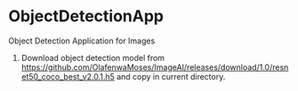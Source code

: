 # ObjectDetectionApp
Object Detection Application for Images

1. Download object detection model from https://github.com/OlafenwaMoses/ImageAI/releases/download/1.0/resnet50_coco_best_v2.0.1.h5
and copy in current directory. 

